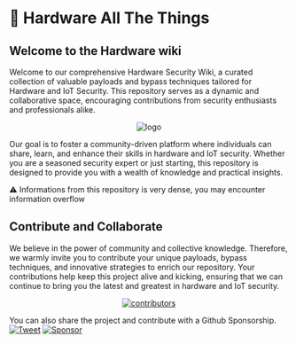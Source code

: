 # 🔌 Hardware All The Things

## Welcome to the Hardware wiki

Welcome to our comprehensive Hardware Security Wiki, a curated collection of valuable payloads and bypass techniques tailored for Hardware and IoT Security. This repository serves as a dynamic and collaborative space, encouraging contributions from security enthusiasts and professionals alike.

<p align="center">
  <img alt="logo" src="https://raw.githubusercontent.com/swisskyrepo/HardwareAllTheThings/master/docs/assets/logo.png" style="max-width: 400px;">
</p>

Our goal is to foster a community-driven platform where individuals can share, learn, and enhance their skills in hardware and IoT security. Whether you are a seasoned security expert or just starting, this repository is designed to provide you with a wealth of knowledge and practical insights.

:warning: Informations from this repository is very dense, you may encounter information overflow

## Contribute and Collaborate

We believe in the power of community and collective knowledge. Therefore, we warmly invite you to contribute your unique payloads, bypass techniques, and innovative strategies to enrich our repository.
Your contributions help keep this project alive and kicking, ensuring that we can continue to bring you the latest and greatest in hardware and IoT security.

<p align="center">
<a href="https://github.com/swisskyrepo/HardwareAllTheThings/graphs/contributors">
  <img alt="contributors" src="https://contrib.rocks/image?repo=swisskyrepo/HardwareAllTheThings&max=36">
</a>
</p>

You can also share the project and contribute with a Github Sponsorship.
[![Tweet](https://img.shields.io/twitter/url/http/shields.io.svg?style=social)](https://twitter.com/intent/tweet?text=Hardware%20All%20The%20Things,%20a%20curated%20collection%20of%20valuable%20payloads%20and%20bypass%20techniques%20tailored%20for%20Hardware%20and%20IoT%20Security%20-%20by%20@pentest_swissky&url=https://swisskyrepo.github.io/HardwareAllTheThings/)
[![Sponsor](https://img.shields.io/static/v1?label=Sponsor&message=%E2%9D%A4&logo=GitHub&link=https://github.com/sponsors/swisskyrepo)](https://github.com/sponsors/swisskyrepo)
